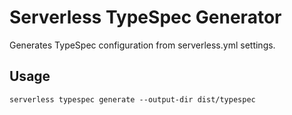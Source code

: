 # Serverless TypeSpec Generator

Generates TypeSpec configuration from serverless.yml settings.

## Usage

```
serverless typespec generate --output-dir dist/typespec
```
